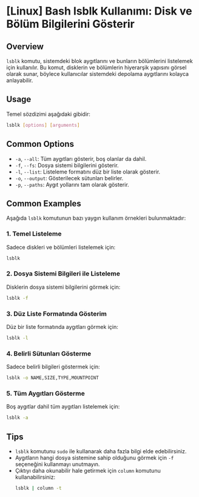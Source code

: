 # [Linux] Bash lsblk Kullanımı: Disk ve Bölüm Bilgilerini Gösterir

## Overview
`lsblk` komutu, sistemdeki blok aygıtlarını ve bunların bölümlerini listelemek için kullanılır. Bu komut, disklerin ve bölümlerin hiyerarşik yapısını görsel olarak sunar, böylece kullanıcılar sistemdeki depolama aygıtlarını kolayca anlayabilir.

## Usage
Temel sözdizimi aşağıdaki gibidir:

```bash
lsblk [options] [arguments]
```

## Common Options
- `-a`, `--all`: Tüm aygıtları gösterir, boş olanlar da dahil.
- `-f`, `--fs`: Dosya sistemi bilgilerini gösterir.
- `-l`, `--list`: Listeleme formatını düz bir liste olarak gösterir.
- `-o`, `--output`: Gösterilecek sütunları belirler.
- `-p`, `--paths`: Aygıt yollarını tam olarak gösterir.

## Common Examples
Aşağıda `lsblk` komutunun bazı yaygın kullanım örnekleri bulunmaktadır:

### 1. Temel Listeleme
Sadece diskleri ve bölümleri listelemek için:
```bash
lsblk
```

### 2. Dosya Sistemi Bilgileri ile Listeleme
Disklerin dosya sistemi bilgilerini görmek için:
```bash
lsblk -f
```

### 3. Düz Liste Formatında Gösterim
Düz bir liste formatında aygıtları görmek için:
```bash
lsblk -l
```

### 4. Belirli Sütunları Gösterme
Sadece belirli bilgileri göstermek için:
```bash
lsblk -o NAME,SIZE,TYPE,MOUNTPOINT
```

### 5. Tüm Aygıtları Gösterme
Boş aygıtlar dahil tüm aygıtları listelemek için:
```bash
lsblk -a
```

## Tips
- `lsblk` komutunu `sudo` ile kullanarak daha fazla bilgi elde edebilirsiniz.
- Aygıtların hangi dosya sistemine sahip olduğunu görmek için `-f` seçeneğini kullanmayı unutmayın.
- Çıktıyı daha okunabilir hale getirmek için `column` komutunu kullanabilirsiniz:
  ```bash
  lsblk | column -t
  ```
